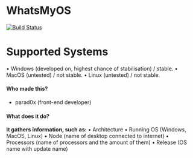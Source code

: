# WhatsMyOS
[![Build Status](https://travis-ci.org/joemccann/dillinger.svg?branch=master)](https://travis-ci.org/joemccann/dillinger)

# Supported Systems
• Windows (developed on, highest chance of stabilisation) / stable.
• MacOS (untested) / not stable.
• Linux (untested) / not stable.

#### Who made this?
* parad0x (front-end developer)

#### What does it do?
__It gathers information, such as:__
• Architecture
• Running OS (Windows, MacOS, Linux)
• Node (name of desktop connected to internet)
• Processors (name of processors and the amount of them)
• Release (OS name with update name)
